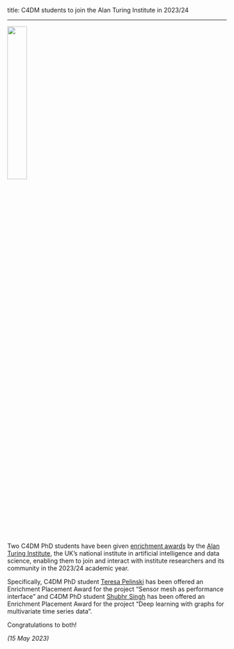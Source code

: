 title: C4DM students to join the Alan Turing Institute in 2023/24


-------------------

<p><a href="https://www.turing.ac.uk/" target=”_blank”><img src="/news/images/Turing-logo.jpg" width="30%" /></a></p>

Two C4DM PhD students have been given <a href="https://www.turing.ac.uk/work-turing/studentships/enrichment">enrichment awards</a> by the <a href="https://www.turing.ac.uk/">Alan Turing Institute</a>, the UK’s national institute in artificial intelligence and data science, enabling them to join and interact with institute researchers and its community in the 2023/24 academic year.

Specifically, C4DM PhD student <a href="https://teresapelinski.com/">Teresa Pelinski</a> has been offered an Enrichment Placement Award for the project “Sensor mesh as performance interface” and C4DM PhD student <a href="https://scholar.google.co.uk/citations?hl=en&user=4u9QG9IAAAAJ">Shubhr Singh</a> has been offered an Enrichment Placement Award for the project “Deep learning with graphs for multivariate time series data”.

Congratulations to both!



<i>(15 May 2023)</i>

